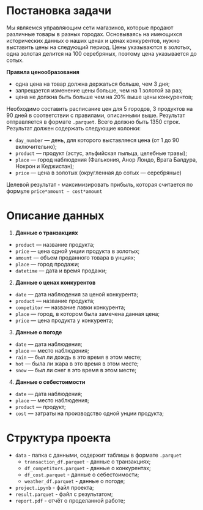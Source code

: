 # Постановка задачи

Мы являемся управляющим сети магазинов, которые продают различные товары в разных городах. Основываясь на имеющихся исторических данных о наших ценах и ценах конкурентов, нужно выставить цены на следующий период. Цены указываются в золотых, одна золотая делится на 100 серебряных, поэтому цена указывается до сотых.

**Правила ценообразования**
- одна цена на товар должна держаться больше, чем 3 дня;
- запрещается изменение цены больше, чем на 1 золотой за раз;
- цена не должна быть больше чем на 20% выше цены конкурентов;

Необходимо составить расписание цен для 5 городов, 3 продуктов на 90 дней в соответствии с правилами, описанными выше. Результат отправляется в формате ```.parquet```. Всего должно быть 1350 строк. Результат должен содержать следующие колонки:

- ```day_number``` — день, для которого выставляеся цена (от 1 до 90 включительно);
- ```product``` — продукт (эстус, эльфийская пыльца, целебные травы);
- ```place``` — город наблюдения (Фалькония, Анор Лондо, Врата Балдура, Нокрон и Кеджистан);
- ```price``` — цена в золотых (округленная до сотых — серебряные)

Целевой результат - максимизировать прибыль, которая считается по формуле ```price*amount − cost*amount```

# Описание данных
1) **Данные о транзакциях**
- ```product``` — название продукта;
- ```price``` — цена одной унции продукта в золотых;
- ```amount``` — объем проданного товара в унциях;
- ```place``` — город продажи;
- ```datetime``` — дата и время продажи;
2) **Данные о ценах конкурентов**
- ```date``` — дата наблюдения за ценой конкурента;
- ```product``` — название продукта;
- ```competitor``` — название лавки конкурента;
- ```place``` — город, в котором была замечена данная цена;
- ```price``` — цена продукта у конкурента;
3) **Данные о погоде**
- ```date``` — дата наблюдения;
- ```place``` — место наблюдения;
- ```rain``` — был ли дождь в это время в этом месте;
- ```hot``` — была ли жара в это время в этом месте;
- ```snow``` — был ли снег в это время в этом месте;
4) **Данные о себестоимости**
- ```date``` — дата наблюдения;
- ```place``` — место наблюдения;
- ```product``` — продукт;
- ```cost``` — затраты на производство одной унции продукта;


# Структура проекта
- ```data``` - папка с данными, содержит таблицы в формате ```.parquet```
    - ```transaction_df.parquet``` - данные о транзакциях;
    - ```df_competitors.parquet``` - данные о конкурентах;
    - ```df_cost.parquet``` - данные о себестоимости;
    - ```weather_df.parquet``` - данные о погоде;
- ```project.ipynb``` - файл проекта;
- ```result.parquet``` - файл с результатом;
- ```report.pdf``` - отчёт о проделанной работе;
